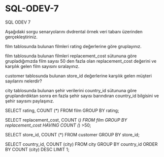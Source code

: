 # SQL-ODEV-7
SQL ODEV 7

Aşağıdaki sorgu senaryolarını dvdrental örnek veri tabanı üzerinden gerçekleştiriniz.

film tablosunda bulunan filmleri rating değerlerine göre gruplayınız.

film tablosunda bulunan filmleri replacement_cost sütununa göre grupladığımızda film sayısı 50 den fazla olan replacement_cost değerini ve karşılık gelen film sayısını sıralayınız.

customer tablosunda bulunan store_id değerlerine karşılık gelen müşteri sayılarını nelerdir?

city tablosunda bulunan şehir verilerini country_id sütununa göre gruplandırdıktan sonra en fazla şehir sayısı barındıran country_id bilgisini ve şehir sayısını paylaşınız.

SELECT rating, COUNT (*) FROM film GROUP BY rating;

SELECT replacement_cost, COUNT (*) FROM film GROUP BY replacement_cost HAVING COUNT (*) >50;

SELECT store_id, COUNT (*) FROM customer GROUP BY store_id; 

SELECT country_id, COUNT (city) FROM city GROUP BY country_id ORDER BY COUNT (city) DESC LIMIT 1;
